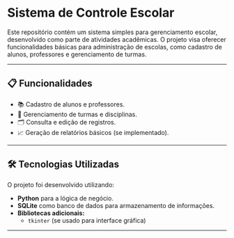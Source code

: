 # Sistema de Controle Escolar

Este repositório contém um sistema simples para gerenciamento escolar, desenvolvido como parte de atividades acadêmicas. O projeto visa oferecer funcionalidades básicas para administração de escolas, como cadastro de alunos, professores e gerenciamento de turmas.

---

## 📋 Funcionalidades
- 📚 Cadastro de alunos e professores.
- 🏫 Gerenciamento de turmas e disciplinas.
- 🗂️ Consulta e edição de registros.
- 📈 Geração de relatórios básicos (se implementado).

---

## 🛠️ Tecnologias Utilizadas
O projeto foi desenvolvido utilizando:
- **Python** para a lógica de negócio.
- **SQLite** como banco de dados para armazenamento de informações.
- **Bibliotecas adicionais:** 
  - `tkinter` (se usado para interface gráfica)

---
